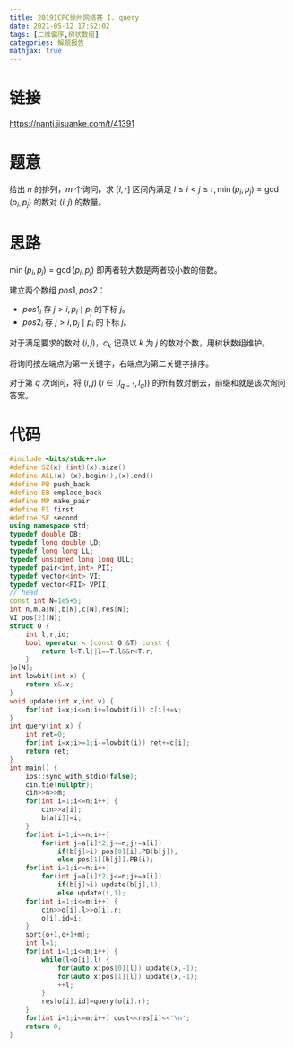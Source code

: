 ```yaml
---
title: 2019ICPC徐州网络赛 I. query
date: 2021-05-12 17:52:02
tags: [二维偏序,树状数组]
categories: 解题报告
mathjax: true
---
```


# 链接

<https://nanti.jisuanke.com/t/41391>

# 题意

给出 $n$ 的排列，$m$ 个询问，求 $[l,r]$ 区间内满足 $l\le i<j\le r,\min(p_i,p_j)=\gcd(p_i,p_j)$ 的数对 $(i,j)$ 的数量。

<!--more-->

# 思路

$\min(p_i,p_j)=\gcd(p_i,p_j)$ 即两者较大数是两者较小数的倍数。

建立两个数组 $pos1,pos2$：

- $pos1_i$ 存 $j>i,p_i\mid p_j$ 的下标 $j$。
- $pos2_i$ 存 $j>i,p_j\mid p_i$ 的下标 $j$。

对于满足要求的数对 $(i,j)$，$c_k$ 记录以 $k$ 为 $j$ 的数对个数，用树状数组维护。


将询问按左端点为第一关键字，右端点为第二关键字排序。

对于第 $q$ 次询问，将 $(i,j)$ ($i\in[l_{q-1},l_q))$ 的所有数对删去，前缀和就是该次询问答案。

# 代码

```cpp
#include <bits/stdc++.h>
#define SZ(x) (int)(x).size()
#define ALL(x) (x).begin(),(x).end()
#define PB push_back
#define EB emplace_back
#define MP make_pair
#define FI first
#define SE second
using namespace std;
typedef double DB;
typedef long double LD;
typedef long long LL;
typedef unsigned long long ULL;
typedef pair<int,int> PII;
typedef vector<int> VI;
typedef vector<PII> VPII;
// head
const int N=1e5+5;
int n,m,a[N],b[N],c[N],res[N];
VI pos[2][N];
struct O {
    int l,r,id;
    bool operator < (const O &T) const {
        return l<T.l||l==T.l&&r<T.r;
    }
}o[N];
int lowbit(int x) {
    return x&-x;
}
void update(int x,int v) {
    for(int i=x;i<=n;i+=lowbit(i)) c[i]+=v;
}
int query(int x) {
    int ret=0;
    for(int i=x;i>=1;i-=lowbit(i)) ret+=c[i];
    return ret;
}
int main() {
    ios::sync_with_stdio(false);
    cin.tie(nullptr);
    cin>>n>>m;
    for(int i=1;i<=n;i++) {
        cin>>a[i];
        b[a[i]]=i;
    }
    for(int i=1;i<=n;i++)
        for(int j=a[i]*2;j<=n;j+=a[i])
            if(b[j]>i) pos[0][i].PB(b[j]);
            else pos[1][b[j]].PB(i);
    for(int i=1;i<=n;i++)
        for(int j=a[i]*2;j<=n;j+=a[i])
            if(b[j]>i) update(b[j],1);
            else update(i,1);
    for(int i=1;i<=m;i++) {
        cin>>o[i].l>>o[i].r;
        o[i].id=i;
    }
    sort(o+1,o+1+m);
    int l=1;
    for(int i=1;i<=m;i++) {
        while(l<o[i].l) {
            for(auto x:pos[0][l]) update(x,-1);
            for(auto x:pos[1][l]) update(x,-1);
            ++l;
        }
        res[o[i].id]=query(o[i].r);
    }
    for(int i=1;i<=m;i++) cout<<res[i]<<'\n';
    return 0;
}
```